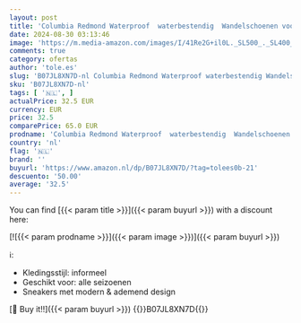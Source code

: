 ```yaml
---
layout: post
title: 'Columbia Redmond Waterproof  waterbestendig  Wandelschoenen voor Kinderen  Zwart  Black/Flame   38 EU'
date: 2024-08-30 03:13:46
image: 'https://m.media-amazon.com/images/I/41Re2G+il0L._SL500_._SL400_.jpg'
comments: true
category: ofertas
author: 'tole.es'
slug: 'B07JL8XN7D-nl Columbia Redmond Waterproof waterbestendig Wandelschoenen...'
sku: 'B07JL8XN7D-nl'
tags: [ '🇳🇱', ]
actualPrice: 32.5 EUR
currency: EUR
price: 32.5
comparePrice: 65.0 EUR
prodname: 'Columbia Redmond Waterproof  waterbestendig  Wandelschoenen voor Kinderen  Zwart  Black/Flame   38 EU'
country: 'nl'
flag: '🇳🇱'
brand: ''
buyurl: 'https://www.amazon.nl/dp/B07JL8XN7D/?tag=tolees0b-21'
descuento: '50.00'
average: '32.5'
---
```


You can find [{{< param title >}}]({{< param buyurl >}}) with a discount here:

[![{{< param prodname >}}]({{< param image >}})]({{< param buyurl >}})

ℹ️:

- Kledingsstijl: informeel
- Geschikt voor: alle seizoenen
- Sneakers met modern & ademend design

[🛒 Buy it!!]({{< param buyurl >}})
{{<world>}}B07JL8XN7D{{</world>}}
